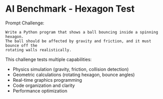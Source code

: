 # AI Benchmark - Hexagon Test

Prompt Challenge:

```
Write a Python program that shows a ball bouncing inside a spinning hexagon.
The ball should be affected by gravity and friction, and it must bounce off the
rotating walls realistically.
```

This challenge tests multiple capabilities:

- Physics simulation (gravity, friction, collision detection)
- Geometric calculations (rotating hexagon, bounce angles)
- Real-time graphics programming
- Code organization and clarity
- Performance optimization
